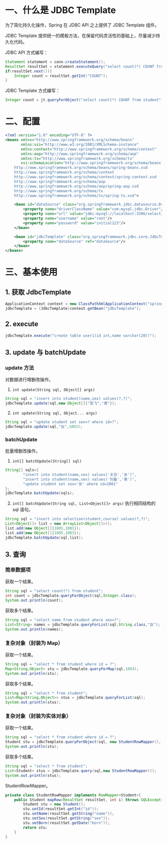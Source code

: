 
# 一、什么是 JDBC Template

为了简化持久化操作，Spring 在 JDBC API 之上提供了 JDBC Template 组件。

JDBC Template 提供统一的模板方法，在保留代码灵活性的基础上，尽量减少持久化代码。

JDBC API 方式编写：

```java
Statement statement = conn.createStatement();
ResultSet resultSet = statement.executeQuery("select count(*) COUNT from student");
if(resultSet.next()){
    Integer count = resultSet.getInt("COUNT");
}
```

JDBC Template 方式编写：
```java
Integer count = jt.queryForObject("select count(*) COUNT from student", Integer.class);
```

# 二、配置

```xml
<?xml version="1.0" encoding="UTF-8" ?>
<beans xmlns="http://www.springframework.org/schema/beans"
       xmlns:xsi="http://www.w3.org/2001/XMLSchema-instance"
       xmlns:context="http://www.springframework.org/schema/context"
       xmlns:aop="http://www.springframework.org/schema/aop"
       xmlns:tx="http://www.springframework.org/schema/tx"
       xsi:schemaLocation="http://www.springframework.org/schema/beans
    http://www.springframework.org/schema/beans/spring-beans.xsd
    http://www.springframework.org/schema/context
    http://www.springframework.org/schema/context/spring-context.xsd
    http://www.springframework.org/schema/aop
    http://www.springframework.org/schema/aop/spring-aop.xsd
    http://www.springframework.org/schema/tx
    http://www.springframework.org/schema/tx/spring-tx.xsd">

    <bean id="dataSource" class="org.springframework.jdbc.datasource.DriverManagerDataSource">
        <property name="driverClassName" value="com.mysql.jdbc.Driver"/>
        <property name="url" value="jdbc:mysql://localhost:3306/selection_course?useUnicode=true&amp;characterEncoding=gbk"/>
        <property name="username" value="root"/>
        <property name="password" value="initial123"/>
    </bean>

    <bean id="jdbcTemplate" class="org.springframework.jdbc.core.JdbcTemplate">
        <property name="dataSource" ref="dataSource"/>
    </bean>
</beans>
```

# 三、基本使用

## 1. 获取 JdbcTemplate

```java
ApplicationContext context = new ClassPathXmlApplicationContext("spring.xml");
jdbcTemplate = (JdbcTemplate)context.getBean("jdbcTemplate");
```

## 2. execute

```java
jdbcTemplate.execute("create table user1(id int,name varchar(20))");
```

## 3. update 与 batchUpdate

### update 方法

对数据进行增删改操作。

1. `int update(String sql, Object[] args)`

```java
String sql = "insert into student(name,sex) values(?,?)";
jdbcTemplate.update(sql,new Object[]{"张飞","男"});
```

2. `int update(String sql, Object... args)`
```java
String sql = "update student set sex=? where id=?";
jdbcTemplate.update(sql,"女",1003);
```

### batchUpdate

批量增删改操作。

1. `int[] batchUpdate(String[] sql)`

```java
String[] sqls={
        "insert into student(name,sex) values('关羽','女')",
        "insert into student(name,sex) values('刘备','男')",
        "update student set sex='女' where id=2001"
};
jdbcTemplate.batchUpdate(sqls);
```
2. `int[] batchUpdate(String sql, List<Object[]> args)` 执行相同结构的 sql 语句。

```java
String sql = "insert into selection(student,course) values(?,?)";
List<Object[]> list = new ArrayList<Object[]>();
list.add(new Object[]{1005,1001});
list.add(new Object[]{1005,1003});
jdbcTemplate.batchUpdate(sql,list);
```

## 3. 查询

### 简单数据项

获取一个结果。
```java
String sql = "select count(*) from student";
int count = jdbcTemplate.queryForObject(sql,Integer.class);
System.out.println(count);
```

获取多个结果。
```java
String sql = "select name from student where sex=?";
List<String> names = jdbcTemplate.queryForList(sql,String.class,"女");
System.out.println(names);
```

### 复杂对象（封装为 Map）

获取一个结果。
```java
String sql = "select * from student where id = ?";
Map<String,Object> stu = jdbcTemplate.queryForMap(sql,1003);
System.out.println(stu);
```

获取多个结果。
```java
String sql = "select * from student";
List<Map<String,Object>> stus = jdbcTemplate.queryForList(sql);
System.out.println(stus);
```

### 复杂对象（封装为实体对象）

获取一个结果。
```java
String sql = "select * from student where id = ?";
Student stu = jdbcTemplate.queryForObject(sql, new StudentRowMapper(), 1004);
System.out.println(stu);
```

获取多个结果。
```java
String sql = "select * from student";
List<Student> stus = jdbcTemplate.query(sql,new StudentRowMapper());
System.out.println(stus);
```

StudentRowMapper。
```java
private class StudentRowMapper implements RowMapper<Student>{
    public Student mapRow(ResultSet resultSet, int i) throws SQLException {
        Student stu = new Student();
        stu.setId(resultSet.getInt("id"));
        stu.setName(resultSet.getString("name"));
        stu.setSex(resultSet.getString("sex"));
        stu.setBorn(resultSet.getDate("born"));
        return stu;
    }
}
```
